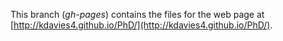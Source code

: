This branch (*gh-pages*) contains the files for the web page at 
[http://kdavies4.github.io/PhD/](http://kdavies4.github.io/PhD/).
